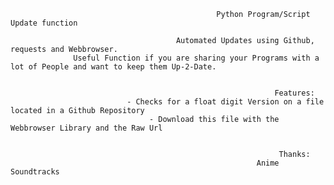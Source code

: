                                                   Python Program/Script Update function

                                         Automated Updates using Github, requests and Webbrowser.
                  Useful Function if you are sharing your Programs with a lot of People and want to keep them Up-2-Date.


                                                               Features:
                              - Checks for a float digit Version on a file located in a Github Repository
                                   - Download this file with the Webbrowser Library and the Raw Url
             
                                            
                                                                Thanks:
                                                           Anime Soundtracks
                                                         
